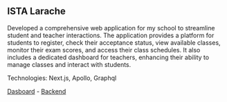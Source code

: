 ## ISTA Larache

Developed a comprehensive web application for my school to streamline student and teacher interactions. The application provides a platform for students to register, check their acceptance status, view available classes, monitor their exam scores, and access their class schedules. It also includes a dedicated dashboard for teachers, enhancing their ability to manage classes and interact with students.

Technologies: Next.js, Apollo, Graphql

[Dasboard](https://github.com/mouadmaa/ista-larache-admin) - [Backend](https://github.com/mouadmaa/ista-larache-backend)

